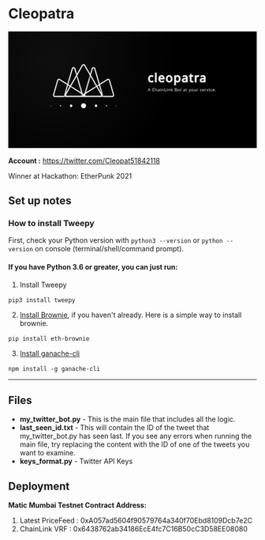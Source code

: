 # **Cleopatra**

![Social banner for RankJay](https://github.com/RankJay/Cleopatra/blob/main/Cleopatra_Banner.svg)

**Account :** https://twitter.com/Cleopat51842118

Winner at Hackathon: EtherPunk 2021

## Set up notes

### How to install Tweepy

First, check your Python version with ``python3 --version`` or ``python --version`` on console (terminal/shell/command prompt).

#### If you have Python 3.6 or greater, you can just run:

1. Install Tweepy

```
pip3 install tweepy
```

2. [Install Brownie](https://eth-brownie.readthedocs.io/en/stable/install.html), if you haven't already. Here is a simple way to install brownie.

```
pip install eth-brownie
```

3. [Install ganache-cli](https://www.npmjs.com/package/ganache-cli)

```
npm install -g ganache-cli
```


---

## Files
- **my_twitter_bot.py** - This is the main file that includes all the logic.
- **last_seen_id.txt** - This will contain the ID of the tweet that my_twitter_bot.py has seen last. If you see any errors when running the main file, try replacing the content with the ID of one of the tweets you want to examine.
- **keys_format.py** - Twitter API Keys


## Deployment
**Matic Mumbai Testnet Contract Address:**

1. Latest PriceFeed : 0xA057ad5604f90579764a340f70Ebd8109Dcb7e2C
2. ChainLink VRF : 0x6438762ab34186EcE4fc7C16B50cC3D58EE08080
